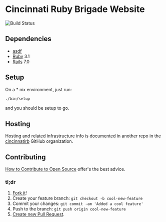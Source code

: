 # Cincinnati Ruby Brigade Website
![Build Status](https://github.com/cincinnatirb/cincyrb/actions/workflows/rubyonrails.yml/badge.svg)

## Dependencies
* [asdf](https://asdf-vm.com/#/)
* [Ruby](https://www.ruby-lang.org/en/) 3.1
* [Rails](https://rubyonrails.org/) 7.0

## Setup
On a * nix environment, just run:
```sh
./bin/setup
```
and you should be setup to go.

## Hosting
Hosting and related infrastructure info is documented in another repo in the
[cincinnatirb](https://github.com/cincinnatirb) GitHub organization.

## Contributing
[How to Contribute to Open Source](https://opensource.guide/how-to-contribute/)
offer's the best advice.

### tl;dr
1. [Fork it](https://docs.github.com/en/github/getting-started-with-github/fork-a-repo)!
1. Create your feature branch: `git checkout -b cool-new-feature`
1. Commit your changes: `git commit -am 'Added a cool feature'`
1. Push to the branch: `git push origin cool-new-feature`
1. [Create new Pull Request](https://docs.github.com/en/github/collaborating-with-issues-and-pull-requests/creating-a-pull-request).
